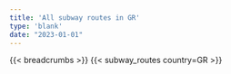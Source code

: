 ```yaml
---
title: 'All subway routes in GR'
type: 'blank'
date: "2023-01-01"
---
```


{{< breadcrumbs >}}
{{< subway_routes country=GR >}}
